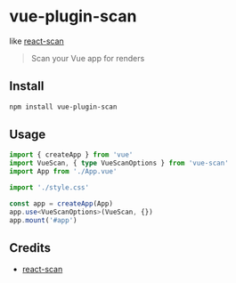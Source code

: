 # vue-plugin-scan

like [react-scan](https://github.com/aidenybai/react-scan)

> Scan your Vue app for renders

## Install

```bash
npm install vue-plugin-scan
```

## Usage

```ts
import { createApp } from 'vue'
import VueScan, { type VueScanOptions } from 'vue-scan'
import App from './App.vue'

import './style.css'

const app = createApp(App)
app.use<VueScanOptions>(VueScan, {})
app.mount('#app')
```

## Credits

- [react-scan](https://github.com/aidenybai/react-scan)

